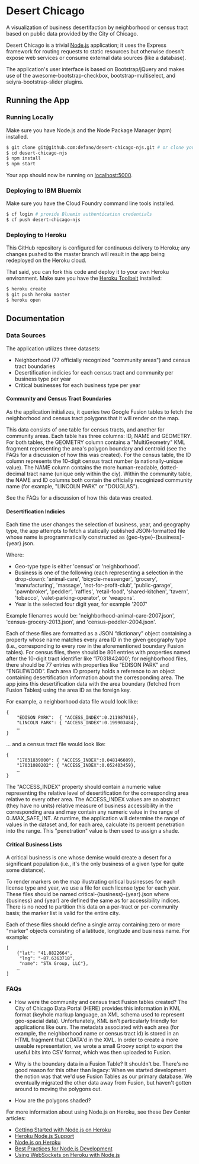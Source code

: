 # Desert Chicago

A visualization of business desertifaction by neighborhood or census tract based on public data provided by the City of Chicago.

Desert Chicago is a trivial [Node.js](http://nodejs.org/) application; it uses the Express framework for routing requests to static resources but otherwise doesn't expose web services or consume external data sources (like a database). 

The application's user interface is based on Bootstrap/jQuery and makes use of the awesome-bootstrap-checkbox, bootstrap-multiselect, and seiyra-bootstrap-slider plugins. 

## Running the App

### Running Locally

Make sure you have Node.js and the Node Package Manager (npm) installed.

```sh
$ git clone git@github.com:defano/desert-chicago-njs.git # or clone your own fork
$ cd desert-chicago-njs
$ npm install
$ npm start
```

Your app should now be running on [localhost:5000](http://localhost:5000/).

### Deploying to IBM Bluemix

Make sure you have the Cloud Foundry command line tools installed.

```sh
$ cf login # provide Bluemix authentication credentials
$ cf push desert-chicago-njs
```

### Deploying to Heroku

This GitHub repository is configured for continuous delivery to Heroku; any changes pushed to the master branch will result in the app being  redeployed on the Heroku cloud.

That said, you can fork this code and deploy it to your own Heroku environment. Make sure you have the [Heroku Toolbelt](https://toolbelt.heroku.com/) installed:

```sh
$ heroku create
$ git push heroku master
$ heroku open
```

## Documentation

### Data Sources

The application utilizes three datasets:

- Neighborhood (77 officially recognized "community areas") and census tract boundaries
- Desertification indicies for each census tract and community per business type per year
- Critical businesses for each business type per year

#### Community and Census Tract Boundaries

As the application initializes, it queries two Google Fusion tables to fetch the neighborhood and census tract polygons that it will render on the map.

This data consists of one table for census tracts, and another for community areas. Each table has three columns: ID, NAME and GEOMETRY. For both tables, the GEOMETRY column contains a "MultiGeometry" KML fragment representing the area's polygon boundary and centroid (see the FAQs for a discussion of how this was created). For the census table, the ID column represents the 10-digit census tract number (a nationally-unique value). The NAME column contains the more human-readable, dotted-decimal tract name (unique only within the ciy). Within the community table, the NAME and ID columns both contain the officially recoginized community name (for example, "LINCOLN PARK" or "DOUGLAS").

See the FAQs for a discussion of how this data was created.

#### Desertification Indicies

Each time the user changes the selection of business, year, and geography type, the app attempts to fetch a statically published JSON-formatted file whose name is programmatically constructed as {geo-type}-{business}-{year}.json.
 
Where:
- Geo-type type is either 'census' or 'neighborhood'.
- Business is one of the following (each representing a selection in the drop-down): 'animal-care', 'bicycle-messenger', 'grocery', 'manufacturing', 'massage', 'not-for-profit-club', 'public-garage', 'pawnbroker', 'peddler', 'raffles', 'retail-food', 'shared-kitchen', 'tavern', 'tobacco', 'valet-parking-operator',  or 'weapons'.
- Year is the selected four digit year, for example '2007'

Example filenames would be: 'neighborhood-animal-care-2007.json', 'census-grocery-2013.json', and 'census-peddler-2004.json'.
 
Each of these files are formatted as a JSON “dictionary” object containing a property whose name matches every area ID in the given geography type (i.e., corresponding to every row in the aforementioned boundary Fusion tables). For census files, there should be 801 entries with properties named after the 10-digit tract identifier like ‘17031842400’; for neighborhood files, there should be 77 entries with properties like “EDISON PARK” and “ENGLEWOOD”. Each area ID property holds a reference to an object containing desertification information about the corresponding area. The app joins this desertification data with the area boundary (fetched from Fusion Tables) using the area ID as the foreign key.
 
For example, a neighborhood data file would look like:

```
{
    "EDISON PARK":  { "ACCESS_INDEX":0.211987016},
    "LINCOLN PARK": { "ACCESS_INDEX":0.199903484},
    …
}
``` 
 
… and a census tract file would look like:
 
``` 
{
    "17031839000": { "ACCESS_INDEX":0.048146609},
    "17031080202": { "ACCESS_INDEX":0.052403459},
    …
}
``` 

The "ACCESS_INDEX" property should contain a numeric value representing the relative level of desertification for the corresponding area relative to every other area. The ACCESS_INDEX values are an abstract (they have no units) relative measure of business accessibility in the corresponding area and may contain any numeric value in the range of 0..MAX_SAFE_INT. At runtime, the application will determine the range of values in the dataset and, for each area, calculate its percent penetration into the range. This "penetration" value is then used to assign a shade. 

#### Critical Business Lists

A critical business is one whose demise would create a desert for a significant population (i.e., it's the only business of a given type for quite some distance).

To render markers on the map illustrating critical businesses for each license type and year, we use a file for each license type for each year. These files should be named critical-{business}-{year}.json where {business} and {year} are defined the same as for accessibility indices. There is no need to partition this data on a per-tract or per-community basis; the marker list is valid for the entire city.
 
Each of these files should define a single array containing zero or more "marker" objects consisting of a latitude, longitude and business name. For example:

```
[
    {"lat": "41.8822664",
     "lng": "-87.6363718",
     "name": "STA Group, LLC"},
    …
]
```

### FAQs

- How were the community and census tract Fusion tables created? The City of Chicago Data Portal (HERE) provides this information in KML format (keyhole markup language, an XML schema used to represent geo-spacial data). Unfortunately, KML isn't particularly friendly for applications like ours. The metadata associated with each area (for example, the neighborhood name or census tract id) is stored in an HTML fragment that CDATA'd in the XML. In order to create a more useable representation, we wrote a small Groovy script to export the useful bits into CSV format, which was then uploaded to Fusion.

- Why is the boundary data in a Fusion Table? It shouldn't be. There's no good reason for this other than legacy: When we started development the notion was that we'd use Fusion Tables as our primary database. We eventually migrated the other data away from Fusion, but haven't gotten around to moving the polygons out. 

- How are the polygons shaded? 

For more information about using Node.js on Heroku, see these Dev Center articles:

- [Getting Started with Node.js on Heroku](https://devcenter.heroku.com/articles/getting-started-with-nodejs)
- [Heroku Node.js Support](https://devcenter.heroku.com/articles/nodejs-support)
- [Node.js on Heroku](https://devcenter.heroku.com/categories/nodejs)
- [Best Practices for Node.js Development](https://devcenter.heroku.com/articles/node-best-practices)
- [Using WebSockets on Heroku with Node.js](https://devcenter.heroku.com/articles/node-websockets)
